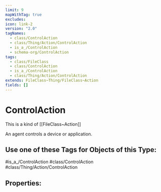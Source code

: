 ```yaml
---
limit: 9
mapWithTag: true
excludes: 
icon: link-2
version: "2.0"
tagNames:
  - class/ControlAction
  - class/Thing/Action/ControlAction
  - is_a_/ControlAction
  - schema-org/ControlAction
tags:
  - class/FileClass
  - class/ControlAction
  - is_a_/ControlAction
  - class/Thing/Action/ControlAction
extends: FileClass~Thing/FileClass~Action
fields: []
---
```


# ControlAction
This is a kind of [[FileClass~Action]]

An agent controls a device or application.

## Use one of these Tags for Objects of this Type:

#is_a_/ControlAction
#class/ControlAction
#class/Thing/Action/ControlAction

## Properties:

